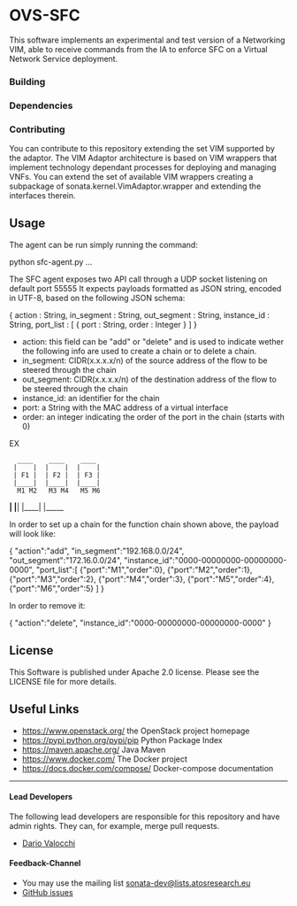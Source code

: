 # OVS-SFC 
This software implements an experimental and test version of a Networking VIM, able to receive commands from the IA to enforce SFC on a Virtual Network Service deployment.


### Building


### Dependencies


### Contributing

You can contribute to this repository extending the set VIM supported by the adaptor.
The VIM Adaptor architecture is based on VIM wrappers that implement technology dependant processes for deploying and managing VNFs. 
You can extend the set of available VIM wrappers creating a subpackage of sonata.kernel.VimAdaptor.wrapper and extending the interfaces therein. 

## Usage

The agent can be run simply running the command:

  python sfc-agent.py ...

The SFC agent exposes two API call through a UDP socket listening on default port 55555
It expects payloads formatted as JSON string, encoded in UTF-8, based on the following JSON schema:

  {
    action : String,
    in_segment : String,
    out_segment : String,
    instance_id : String, 
    port_list : [
      {
        port : String,
        order : Integer
      }
    ]
  }

* action: this field can be "add" or "delete" and is used to indicate wether the following info are used to create a chain or to delete a chain.
* in_segment: CIDR(x.x.x.x/n) of the source address of the flow to be steered through the chain
* out_segment: CIDR(x.x.x.x/n) of the destination address of the flow to be steered through the chain
* instance_id: an identifier for the chain
* port: a String with the MAC address of a virtual interface
* order: an integer indicating the order of the port in the chain (starts with 0)

EX

      ____    ____    ____
     |    |  |    |  |    |
     | F1 |  | F2 |  | F3 |
     |____|  |____|  |____|
      M1 M2   M3 M4   M5 M6
  ____|  |____|  |____|  |_____

In order to set up a chain for the function chain shown above, the payload will look like:

  {
    "action":"add", 
    "in_segment":"192.168.0.0/24", 
    "out_segment":"172.16.0.0/24", 
    "instance_id":"0000-00000000-00000000-0000", 
    "port_list":[
      {"port":"M1","order":0},
      {"port":"M2","order":1},
      {"port":"M3","order":2},
      {"port":"M4","order":3},
      {"port":"M5","order":4},
      {"port":"M6","order":5}
    ]
  }

In order to remove it:

  {
    "action":"delete",
    "instance_id":"0000-00000000-00000000-0000"
  }

## License

This Software is published under Apache 2.0 license. Please see the LICENSE file for more details.

## Useful Links

* https://www.openstack.org/ the OpenStack project homepage
* https://pypi.python.org/pypi/pip Python Package Index
* https://maven.apache.org/ Java Maven 
* https://www.docker.com/ The Docker project
* https://docs.docker.com/compose/ Docker-compose documentation

---
#### Lead Developers

The following lead developers are responsible for this repository and have admin rights. They can, for example, merge pull requests.

* [Dario Valocchi](https://github.com/DarioValocchi) 

#### Feedback-Channel


* You may use the mailing list [sonata-dev@lists.atosresearch.eu](mailto:sonata-dev@lists.atosresearch.eu)
* [GitHub issues](https://github.com/sonata-nfv/son-mano-framework/issues)


